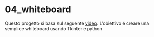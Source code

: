 # 04_whiteboard

Questo progetto si basa sul seguente [video](https://www.youtube.com/watch?v=mNqPLIM90ts).
L'obiettivo é creare una semplice whiteboard usando Tkinter e python 